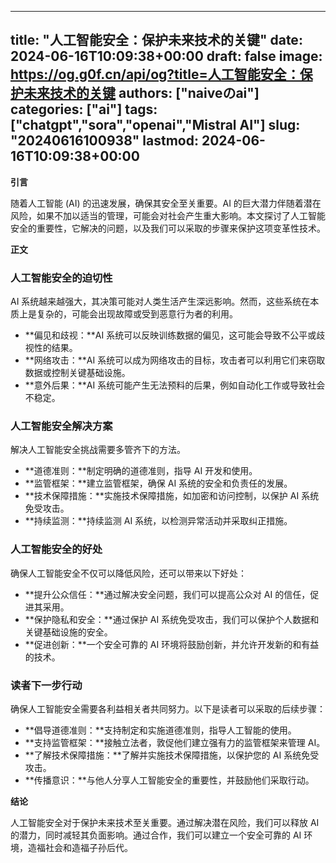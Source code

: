 
---
title: "人工智能安全：保护未来技术的关键"
date: 2024-06-16T10:09:38+00:00
draft: false
image: https://og.g0f.cn/api/og?title=人工智能安全：保护未来技术的关键
authors: ["naiveのai"]
categories: ["ai"]
tags: ["chatgpt","sora","openai","Mistral AI"]
slug: "20240616100938"
lastmod: 2024-06-16T10:09:38+00:00
---
**引言**

随着人工智能 (AI) 的迅速发展，确保其安全至关重要。AI 的巨大潜力伴随着潜在风险，如果不加以适当的管理，可能会对社会产生重大影响。本文探讨了人工智能安全的重要性，它解决的问题，以及我们可以采取的步骤来保护这项变革性技术。

**正文**

### 人工智能安全的迫切性

AI 系统越来越强大，其决策可能对人类生活产生深远影响。然而，这些系统在本质上是复杂的，可能会出现故障或受到恶意行为者的利用。

* **偏见和歧视：**AI 系统可以反映训练数据的偏见，这可能会导致不公平或歧视性的结果。
* **网络攻击：**AI 系统可以成为网络攻击的目标，攻击者可以利用它们来窃取数据或控制关键基础设施。
* **意外后果：**AI 系统可能产生无法预料的后果，例如自动化工作或导致社会不稳定。

### 人工智能安全解决方案

解决人工智能安全挑战需要多管齐下的方法。

* **道德准则：**制定明确的道德准则，指导 AI 开发和使用。
* **监管框架：**建立监管框架，确保 AI 系统的安全和负责任的发展。
* **技术保障措施：**实施技术保障措施，如加密和访问控制，以保护 AI 系统免受攻击。
* **持续监测：**持续监测 AI 系统，以检测异常活动并采取纠正措施。

### 人工智能安全的好处

确保人工智能安全不仅可以降低风险，还可以带来以下好处：

* **提升公众信任：**通过解决安全问题，我们可以提高公众对 AI 的信任，促进其采用。
* **保护隐私和安全：**通过保护 AI 系统免受攻击，我们可以保护个人数据和关键基础设施的安全。
* **促进创新：**一个安全可靠的 AI 环境将鼓励创新，并允许开发新的和有益的技术。

### 读者下一步行动

确保人工智能安全需要各利益相关者共同努力。以下是读者可以采取的后续步骤：

* **倡导道德准则：**支持制定和实施道德准则，指导人工智能的使用。
* **支持监管框架：**接触立法者，敦促他们建立强有力的监管框架来管理 AI。
* **了解技术保障措施：**了解并实施技术保障措施，以保护您的 AI 系统免受攻击。
* **传播意识：**与他人分享人工智能安全的重要性，并鼓励他们采取行动。

**结论**

人工智能安全对于保护未来技术至关重要。通过解决潜在风险，我们可以释放 AI 的潜力，同时减轻其负面影响。通过合作，我们可以建立一个安全可靠的 AI 环境，造福社会和造福子孙后代。